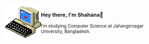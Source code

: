 
<img src="57185d2176d7cbaebdb74c00ce1b9ebf.gif" width=112 align="left">
<h3>  Hey there, I'm Shahana👋</h3>
 <p>   I’m studying Computer Science at Jahangirnagar University, Bangladesh.</p>
<!--
**Asmaul-Shahana/Asmaul-Shahana** is a ✨ _special_ ✨ repository because its `README.md` (this file) appears on your GitHub profile.

Here are some ideas to get you started:
-->
